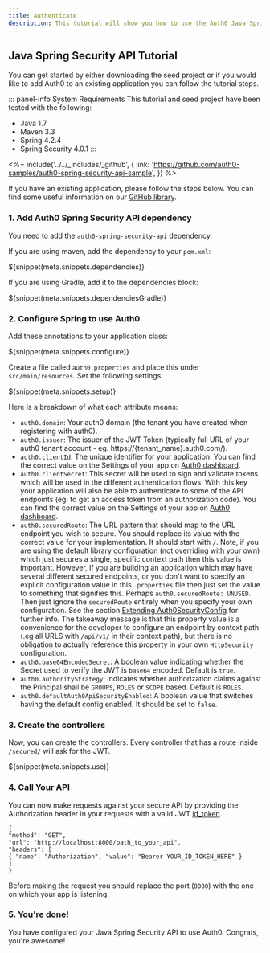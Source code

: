 ```yaml
---
title: Authenticate
description: This tutorial will show you how to use the Auth0 Java Spring Security SDK to add authentication and authorization to your API.
---
```


## Java Spring Security API Tutorial

You can get started by either downloading the seed project or if you would like to add Auth0 to an existing application you can follow the tutorial steps.

::: panel-info System Requirements
This tutorial and seed project have been tested with the following:

* Java 1.7
* Maven 3.3
* Spring 4.2.4
* Spring Security 4.0.1
:::

<%= include('../../_includes/_github', {
link: 'https://github.com/auth0-samples/auth0-spring-security-api-sample',
}) %>

If you have an existing application, please follow the steps below. You can find some useful information on our [GitHub library](https://github.com/auth0/auth0-spring-security-api).

### 1. Add Auth0 Spring Security API dependency

You need to add the `auth0-spring-security-api` dependency.

If you are using maven, add the dependency to your `pom.xml`:

${snippet(meta.snippets.dependencies)}

If you are using Gradle, add it to the dependencies block:

${snippet(meta.snippets.dependenciesGradle)}

### 2. Configure Spring to use Auth0

Add these annotations to your application class:

${snippet(meta.snippets.configure)}

Create a file called `auth0.properties` and place this under `src/main/resources`. Set the following settings:

${snippet(meta.snippets.setup)}

Here is a breakdown of what each attribute means:

- `auth0.domain`: Your auth0 domain (the tenant you have created when registering with auth0).
- `auth0.issuer`: The issuer of the JWT Token (typically full URL of your auth0 tenant account - eg. https://{tenant_name}.auth0.com/).
- `auth0.clientId`: The unique identifier for your application. You can find the correct value on the Settings of your app on [Auth0 dashboard](${uiURL}/#/).
- `auth0.clientSecret`: This secret will be used to sign and validate tokens which will be used in the different authentication flows. With this key your application will also be able to authenticate to some of the API endpoints (eg: to get an access token from an authorization code). You can find the correct value on the Settings of your app on [Auth0 dashboard](${uiURL}/#/).
- `auth0.securedRoute`: The URL pattern that should map to the URL endpoint you wish to secure. You should replace its value with the correct value for your implementation. It should start with `/`. Note, if you are using the default library configuration (not overriding with your own) which just secures a single, specific context path then this value is important. However, if you are building an application which may have several different secured endpoints, or you don't want to specify an explicit configuration value in this `.properties` file then just set the value to something that signifies this. Perhaps `auth0.securedRoute: UNUSED`. Then just ignore the `securedRoute` entirely when you specify your own configuration. See the section [Extending Auth0SecurityConfig](https://github.com/auth0/auth0-spring-security-api#extending-auth0securityconfig) for further info. The takeaway message is that this property value is a convenience for the developer to configure an endpoint by context path (.eg all URLS with `/api/v1/` in their context path), but there is no obligation to actually reference this property in your own `HttpSecurity` configuration.
- `auth0.base64EncodedSecret`: A boolean value indicating whether the Secret used to verify the JWT is `base64` encoded. Default is `true`.
- `auth0.authorityStrategy`: Indicates whether authorization claims against the Principal shall be `GROUPS`, `ROLES` or `SCOPE` based. Default is `ROLES`.
- `auth0.defaultAuth0ApiSecurityEnabled`: A boolean value that switches having the default config enabled. It should be set to `false`.

### 3. Create the controllers

Now, you can create the controllers. Every controller that has a route inside `/secured/` will ask for the JWT.

${snippet(meta.snippets.use)}

### 4. Call Your API

You can now make requests against your secure API by providing the Authorization header in your requests with a valid JWT [id_token](/tokens#auth0-id_token-jwt-).

```har
{
"method": "GET",
"url": "http://localhost:8000/path_to_your_api",
"headers": [
{ "name": "Authorization", "value": "Bearer YOUR_ID_TOKEN_HERE" }
]
}
```

Before making the request you should replace the port (`8000`) with the one on which your app is listening.

### 5. You're done!

You have configured your Java Spring Security API to use Auth0. Congrats, you're awesome!

